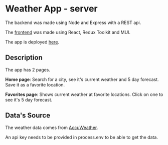# Weather App - server

The backend was made using Node and Express with a REST api.

The [frontend](https://github.com/s-e1/weather-client) was made using React, Redux Toolkit and MUI.

The app is deployed [here](https://s-e1.github.io/weather-client). 

## Description

The app has 2 pages. 

**Home page**: Search for a city, see it's current weather and 5 day forecast. Save it as a favorite location.

**Favorites page**: Shows current weather at favorite locations. Click on one to see it's 5 day forecast.

## Data's Source

The weather data comes from [AccuWeather](https://developer.accuweather.com/). 

An api key needs to be provided in process.env to be able to get the data.